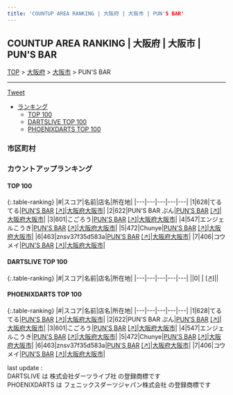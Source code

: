 ```yaml
---
title: 'COUNTUP AREA RANKING | 大阪府 | 大阪市 | PUN'S BAR'
---
```

## COUNTUP AREA RANKING | 大阪府 | 大阪市 | PUN'S BAR

[TOP](/darts/rank/) > [大阪府](/darts/rank/大阪府/) > [大阪市](/darts/rank/大阪府/大阪市/) > PUN'S BAR

___

<a href="https://twitter.com/share?ref_src=twsrc%5Etfw" data-text="COUNTUP AREA RANKING | 大阪府大阪市PUN'S BAR" class="twitter-share-button" data-hashtags="DARTSLIVE,PHOENIXDARTS,darts,ダーツ" data-show-count="false">Tweet</a>

* [ランキング](#カウントアップランキング)
    * [TOP 100](#top-100)
    * [DARTSLIVE TOP 100](#dartslive-top-100)
    * [PHOENIXDARTS TOP 100](#phoenixdarts-top-100)

### 市区町村

<ul>

</ul>

### カウントアップランキング

#### TOP 100



{:.table-ranking}
|#|スコア|名前|店名|所在地|
|---|---|---|---|---|
|1|628|<span class="rank-name-pd">てるてる</span>|<a href="/darts/rank/shops/82443.html">PUN'S BAR</a> <a href="https://vs.phoenixdarts.com/jp/shop/shopDetailInfo/s_82443?s_seq=82443">[↗]</a>|<a href="/darts/rank/大阪府/大阪市">大阪府大阪市</a>|
|2|622|<span class="rank-name-pd">PUN&#x27;S BAR ぷん</span>|<a href="/darts/rank/shops/82443.html">PUN'S BAR</a> <a href="https://vs.phoenixdarts.com/jp/shop/shopDetailInfo/s_82443?s_seq=82443">[↗]</a>|<a href="/darts/rank/大阪府/大阪市">大阪府大阪市</a>|
|3|601|<span class="rank-name-pd">こごろう</span>|<a href="/darts/rank/shops/82443.html">PUN'S BAR</a> <a href="https://vs.phoenixdarts.com/jp/shop/shopDetailInfo/s_82443?s_seq=82443">[↗]</a>|<a href="/darts/rank/大阪府/大阪市">大阪府大阪市</a>|
|4|547|<span class="rank-name-pd">エンジェルこうき</span>|<a href="/darts/rank/shops/82443.html">PUN'S BAR</a> <a href="https://vs.phoenixdarts.com/jp/shop/shopDetailInfo/s_82443?s_seq=82443">[↗]</a>|<a href="/darts/rank/大阪府/大阪市">大阪府大阪市</a>|
|5|472|<span class="rank-name-pd">Chunye</span>|<a href="/darts/rank/shops/82443.html">PUN'S BAR</a> <a href="https://vs.phoenixdarts.com/jp/shop/shopDetailInfo/s_82443?s_seq=82443">[↗]</a>|<a href="/darts/rank/大阪府/大阪市">大阪府大阪市</a>|
|6|463|<span class="rank-name-pd">znsv37f35d583a</span>|<a href="/darts/rank/shops/82443.html">PUN'S BAR</a> <a href="https://vs.phoenixdarts.com/jp/shop/shopDetailInfo/s_82443?s_seq=82443">[↗]</a>|<a href="/darts/rank/大阪府/大阪市">大阪府大阪市</a>|
|7|406|<span class="rank-name-pd">コウメイ</span>|<a href="/darts/rank/shops/82443.html">PUN'S BAR</a> <a href="https://vs.phoenixdarts.com/jp/shop/shopDetailInfo/s_82443?s_seq=82443">[↗]</a>|<a href="/darts/rank/大阪府/大阪市">大阪府大阪市</a>|


#### DARTSLIVE TOP 100



{:.table-ranking}
|#|スコア|名前|店名|所在地|
|---|---|---|---|---|
||0|<span class="rank-name-dl"> </span>|<a href="/darts/rank/shops/.html"></a> <a href="">[↗]</a>|<a href="/darts/rank//"></a>|


#### PHOENIXDARTS TOP 100



{:.table-ranking}
|#|スコア|名前|店名|所在地|
|---|---|---|---|---|
|1|628|<span class="rank-name-pd">てるてる</span>|<a href="/darts/rank/shops/82443.html">PUN'S BAR</a> <a href="https://vs.phoenixdarts.com/jp/shop/shopDetailInfo/s_82443?s_seq=82443">[↗]</a>|<a href="/darts/rank/大阪府/大阪市">大阪府大阪市</a>|
|2|622|<span class="rank-name-pd">PUN&#x27;S BAR ぷん</span>|<a href="/darts/rank/shops/82443.html">PUN'S BAR</a> <a href="https://vs.phoenixdarts.com/jp/shop/shopDetailInfo/s_82443?s_seq=82443">[↗]</a>|<a href="/darts/rank/大阪府/大阪市">大阪府大阪市</a>|
|3|601|<span class="rank-name-pd">こごろう</span>|<a href="/darts/rank/shops/82443.html">PUN'S BAR</a> <a href="https://vs.phoenixdarts.com/jp/shop/shopDetailInfo/s_82443?s_seq=82443">[↗]</a>|<a href="/darts/rank/大阪府/大阪市">大阪府大阪市</a>|
|4|547|<span class="rank-name-pd">エンジェルこうき</span>|<a href="/darts/rank/shops/82443.html">PUN'S BAR</a> <a href="https://vs.phoenixdarts.com/jp/shop/shopDetailInfo/s_82443?s_seq=82443">[↗]</a>|<a href="/darts/rank/大阪府/大阪市">大阪府大阪市</a>|
|5|472|<span class="rank-name-pd">Chunye</span>|<a href="/darts/rank/shops/82443.html">PUN'S BAR</a> <a href="https://vs.phoenixdarts.com/jp/shop/shopDetailInfo/s_82443?s_seq=82443">[↗]</a>|<a href="/darts/rank/大阪府/大阪市">大阪府大阪市</a>|
|6|463|<span class="rank-name-pd">znsv37f35d583a</span>|<a href="/darts/rank/shops/82443.html">PUN'S BAR</a> <a href="https://vs.phoenixdarts.com/jp/shop/shopDetailInfo/s_82443?s_seq=82443">[↗]</a>|<a href="/darts/rank/大阪府/大阪市">大阪府大阪市</a>|
|7|406|<span class="rank-name-pd">コウメイ</span>|<a href="/darts/rank/shops/82443.html">PUN'S BAR</a> <a href="https://vs.phoenixdarts.com/jp/shop/shopDetailInfo/s_82443?s_seq=82443">[↗]</a>|<a href="/darts/rank/大阪府/大阪市">大阪府大阪市</a>|


<div class="footer border-top border-gray-light mt-5 pt-3 text-right text-gray">
    last update : <span style="font-weight: italic" id="foot_last_modified"></span><br />
    DARTSLIVE は 株式会社ダーツライブ社 の登録商標です<br />
    PHOENIXDARTS は フェニックスダーツジャパン株式会社 の登録商標です<br />
</div>

<script src="https://cdnjs.cloudflare.com/ajax/libs/jquery.tablesorter/2.31.3/js/jquery.tablesorter.min.js" integrity="sha512-qzgd5cYSZcosqpzpn7zF2ZId8f/8CHmFKZ8j7mU4OUXTNRd5g+ZHBPsgKEwoqxCtdQvExE5LprwwPAgoicguNg==" crossorigin="anonymous" referrerpolicy="no-referrer"></script>
<link rel="stylesheet" href="https://cdnjs.cloudflare.com/ajax/libs/jquery.tablesorter/2.31.3/css/theme.default.min.css" integrity="sha512-wghhOJkjQX0Lh3NSWvNKeZ0ZpNn+SPVXX1Qyc9OCaogADktxrBiBdKGDoqVUOyhStvMBmJQ8ZdMHiR3wuEq8+w==" crossorigin="anonymous" referrerpolicy="no-referrer" />
<script>
$(function() {
    $(".table-ranking").tablesorter({sortList:[[0, 0]]});
    $("#foot_last_modified").text(formatDate(new Date(document.lastModified), 'yyyy-MM-dd HH:mm:ss'));
});
</script>

<script async src="https://platform.twitter.com/widgets.js" charset="utf-8"></script>